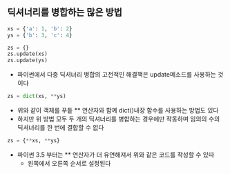 ## 딕셔너리를 병합하는 많은 방법

```python
xs = {'a': 1, 'b': 2}
ys = {'b': 3, 'c': 4}

zs = {}
zs.update(xs)
zs.update(ys)
```

- 파이썬에서 다중 딕셔너리 병합의 고전적인 해결책은 update메소드를 사용하는 것이다

```python
zs = dict(xs, **ys)
```

- 위와 같이 객체를 푸틑 ** 연산자와 함꼐 dict()내장 함수를 사용하는 방법도 있다
- 하지만 위 방법 모두 두 개의 딕셔너리를 병합하는 경우에만 작동하며 임의의 수의 딕셔너리를 한 번에 결합할 수 없다

```python
zs = {**xs, **ys}
```

- 파이썬 3.5 부터는 ** 연산자가 더 유연해져서 위와 같은 코드를 작성할 수 있따
  - 왼쪽에서 오른쪽 순서로 설정된다 
